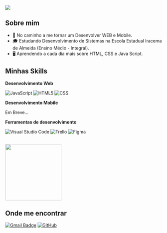 ![](https://komarev.com/ghpvc/?username=iuricode&color=006bed)

## Sobre mim

- 🚀 No caminho a me tornar um Desenvolver WEB e Mobile.
- 🎓 Estudando Desenvolvimento de Sistemas na Escola Estadual Iracema de Almeida (Ensino Médio - Integral).
- 🖥 Aprendendo a cada dia mais sobre HTML, CSS e Java Script.

## Minhas Skills

**Desenvolvimento Web**

![JavaScript](https://img.shields.io/badge/-JavaScript-333333?style=flat&logo=javascript)
![HTML5](https://img.shields.io/badge/-HTML5-333333?style=flat&logo=HTML5)
![CSS](https://img.shields.io/badge/-CSS-333333?style=flat&logo=CSS3&logoColor=1572B6)

**Desenvolvimento Mobile**

Em Breve...

**Ferramentas de desenvolvimento**

![Visual Studio Code](https://img.shields.io/badge/-Visual%20Studio%20Code-333333?style=flat&logo=visual-studio-code&logoColor=007ACC)
![Trello](https://img.shields.io/badge/-Trello-333333?style=flat&logo=trello&logoColor=007ACC)
![Figma](https://img.shields.io/badge/-Figma-333333?style=flat&logo=figma&logoColor=007ACC)

<br/>

<a href="https://github.com/iuricode" title="Perfil do Iuri">
  <img height="180em" src="https://github-readme-stats.vercel.app/api?username=iuricode&theme=dracula&show_icons=true" />
</a>

## Onde me encontrar

[![Gmail Badge](https://img.shields.io/badge/-seuemail@email.com-006bed?style=flat-square&logo=Gmail&logoColor=white&link=mailto:emanuelhenrique1562@gmail.com)](mailto:emanuelhenrique1562@gmail.com)
[![GitHub](https://img.shields.io/github/followers/iuricode?label=follow&style=social)]([https://github.com/emanuelH123](https://github.com/emanuelH123)https://github.com/emanuelH123)
